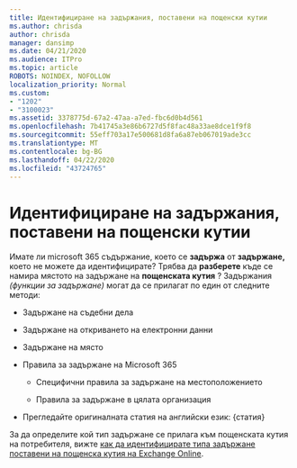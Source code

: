 ```yaml
---
title: Идентифициране на задържания, поставени на пощенски кутии
ms.author: chrisda
author: chrisda
manager: dansimp
ms.date: 04/21/2020
ms.audience: ITPro
ms.topic: article
ROBOTS: NOINDEX, NOFOLLOW
localization_priority: Normal
ms.custom:
- "1202"
- "3100023"
ms.assetid: 3378775d-67a2-47aa-a7ed-fbc6d0b4d561
ms.openlocfilehash: 7b41745a3e86b6727d5f8fac48a33ae8dce1f9f8
ms.sourcegitcommit: 55eff703a17e500681d8fa6a87eb067019ade3cc
ms.translationtype: MT
ms.contentlocale: bg-BG
ms.lasthandoff: 04/22/2020
ms.locfileid: "43724765"
---
```

# <a name="identify-holds-placed-on-mailboxes"></a>Идентифициране на задържания, поставени на пощенски кутии

Имате ли microsoft 365 съдържание, което се **задържа** от **задържане,** което не можете да идентифицирате? Трябва да **разберете** къде се намира мястото на задържане на **пощенската кутия** ? Задържания *(функции за задържане)* могат да се прилагат по един от следните методи:
  
- Задържане на съдебни дела

- Задържане на откриването на електронни данни

- Задържане на място

- Правила за задържане на Microsoft 365 

  - Специфични правила за задържане на местоположението

  - Правила за задържане в цялата организация

- Прегледайте оригиналната статия на английски език: {статия}

За да определите кой тип задържане се прилага към пощенската кутия на потребителя, вижте [как да идентифицирате типа задържане поставени на пощенска кутия на Exchange Online](https://docs.microsoft.com/office365/securitycompliance/identify-a-hold-on-an-exchange-online-mailbox).
